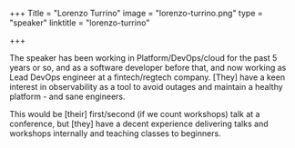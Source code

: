 +++
Title = "Lorenzo Turrino"
image = "lorenzo-turrino.png"
type = "speaker"
linktitle = "lorenzo-turrino"

+++

The speaker has been working in Platform/DevOps/cloud for the past 5 years or so, and as a software developer before that, and now working as Lead DevOps engineer at a fintech/regtech company.
[They] have a keen interest in observability as a tool to avoid outages and maintain a healthy platform - and sane engineers.

This would be [their] first/second (if we count workshops) talk at a conference, but [they] have a decent experience delivering talks and workshops internally and teaching classes to beginners.
